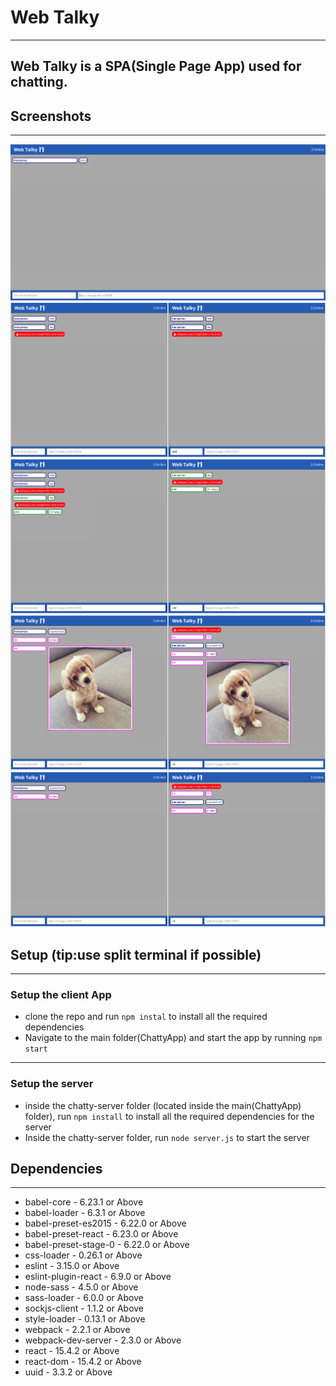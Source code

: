 # Web Talky
---

## Web Talky is a SPA(Single Page App) used for chatting.

## Screenshots
---
![Web Talky](https://github.com/Thofeeq/ChattyApp/blob/master/screenshots/image1.png)
![Web Talky](https://github.com/Thofeeq/ChattyApp/blob/master/screenshots/image2.png)
![Web Talky](https://github.com/Thofeeq/ChattyApp/blob/master/screenshots/image3.png)
![Web Talky - Can even send pictures!](https://github.com/Thofeeq/ChattyApp/blob/master/screenshots/image4.png)
![Web Talky](https://github.com/Thofeeq/ChattyApp/blob/master/screenshots/image5.png)

## Setup (tip:use split terminal if possible)
---

### Setup the client App
* clone the repo and run `npm instal` to install all the required dependencies
* Navigate to the main folder(ChattyApp) and start the app by running `npm start`
---
### Setup the server
* inside the chatty-server folder (located inside the main(ChattyApp) folder), run `npm install` to install all the required dependencies for the server
* Inside the chatty-server folder, run `node server.js` to start the server 


## Dependencies
---
* babel-core - 6.23.1 or Above
* babel-loader - 6.3.1 or Above
* babel-preset-es2015 - 6.22.0 or Above
* babel-preset-react - 6.23.0 or Above
* babel-preset-stage-0 - 6.22.0 or Above
* css-loader - 0.26.1 or Above
* eslint - 3.15.0 or Above
* eslint-plugin-react - 6.9.0 or Above
* node-sass - 4.5.0 or Above
* sass-loader - 6.0.0 or Above
* sockjs-client - 1.1.2 or Above
* style-loader - 0.13.1 or Above
* webpack - 2.2.1 or Above
* webpack-dev-server  - 2.3.0 or Above
* react - 15.4.2 or Above
* react-dom - 15.4.2 or Above
* uuid - 3.3.2 or Above
